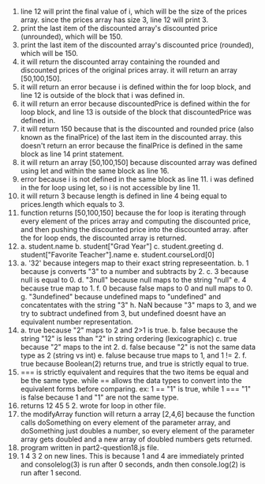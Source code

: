 1. line 12 will print the final value of i, which will be the size of the prices array. since the prices array has size 3, line 12 will print 3.
2. print the last item of the discounted array's discounted price (unrounded), which will be 150.
3. print the last item of the discounted array's discounted price (rounded), which will be 150.
4. it will return the discounted array containing the rounded and discounted prices of the original prices array. it will return an array [50,100,150].
5. it will return an error because i is defined within the for loop block, and line 12 is outside of the block that i was defined in.
6. it will return an error because discountedPrice is defined within the for loop block, and line 13 is outside of the block that discountedPrice was defined in.
7. it will return 150 because that is the discounted and rounded price (also known as the finalPrice) of the last item in the discounted array. this doesn't return an error because the finalPrice is defined in the same block as line 14 print statement.
8. it will return an array [50,100,150] because discounted array was defined using let and within the same block as line 16.
9. error because i is not defined in the same block as line 11. i was defined in the for loop using let, so i is not accessible by line 11.
10. it will return 3 because length is defined in line 4 being equal to prices.length which equals to 3.
11. function returns [50,100,150] because the for loop is iterating through every element of the prices array and computing the discounted price, and then pushing the discounted price into the discounted array. after the for loop ends, the discounted array is returned.
12. 
    a. student.name
    b. student["Grad Year"]
    c. student.greeting
    d. student["Favorite Teacher"].name
    e. student.courseLord[0]
13. 
    a. '32' because integers map to their exact string represeentation.
    b. 1 because js converts "3" to a number and subtracts by 2.
    c. 3 because null is equal to 0.
    d. "3null" because null maps to the string "null"
    e. 4 because true map to 1.
    f. 0 because false maps to 0 and null maps to 0.
    g. "3undefined" because undefined maps to "undefined" and concatentates with the string "3"
    h. NaN because "3" maps to 3, and we try to subtract undefined from 3, but undefined doesnt have an equivalent number representation.
14. 
    a. true because "2" maps to 2 and 2>1 is true.
    b. false because the string "12" is less than "2" in string ordering (lexicographic)
    c. true because "2" maps to the int 2.
    d. false because "2" is not the same data type as 2 (string vs int)
    e. faluse because true maps to 1, and 1 != 2.
    f. true because Boolean(2) returns true, and true is strictly equal to true.
15. === is strictly equivalent and requires that the two items be equal and be the same type. while == allows the data types to convert into the equivalent forms before comparing. ex: 1 == "1" is true, while 1 === "1" is false because 1 and "1" are not the same type.
16. returns 12 45 5 2. wrote for loop in other file.
17. the modifyArray function will return a array [2,4,6] because the function calls doSomething on every element of the parameter array, and doSomething just doubles a number, so every element of the parameter array gets doubled and a new array of doubled numbers gets returned.
18. program written in part2-question18.js file.
19. 1 4 3 2 on new lines. This is because 1 and 4 are immediately printed and consolelog(3) is run after 0 seconds, andn then console.log(2) is run after 1 second.